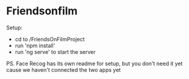 # Friendsonfilm
Setup:
- cd to /FriendsOnFilmProject
- run 'npm install'
- run 'ng serve' to start the server

PS. Face Recog has its own readme for setup, but you don't need it yet cause we haven't connected the two apps yet